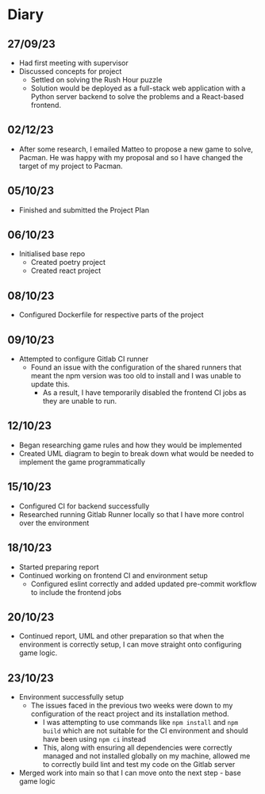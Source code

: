 # Diary

## 27/09/23

- Had first meeting with supervisor
- Discussed concepts for project
  - Settled on solving the Rush Hour puzzle
  - Solution would be deployed as a full-stack web application with a Python server backend to solve the problems and a React-based frontend.

## 02/12/23

- After some research, I emailed Matteo to propose a new game to solve, Pacman. He was happy with my proposal and so I have changed the target of my project to Pacman.

## 05/10/23

- Finished and submitted the Project Plan

## 06/10/23

- Initialised base repo
  - Created poetry project
  - Created react project

## 08/10/23

- Configured Dockerfile for respective parts of the project

## 09/10/23

- Attempted to configure Gitlab CI runner
  - Found an issue with the configuration of the shared runners that meant the npm version was too old to install and I was unable to update this.
    - As a result, I have temporarily disabled the frontend CI jobs as they are unable to run.

## 12/10/23

- Began researching game rules and how they would be implemented
- Created UML diagram to begin to break down what would be needed to implement the game programmatically

## 15/10/23

- Configured CI for backend successfully
- Researched running Gitlab Runner locally so that I have more control over the environment

## 18/10/23

- Started preparing report
- Continued working on frontend CI and environment setup
  - Configured eslint correctly and added updated pre-commit workflow to include the frontend jobs

## 20/10/23

- Continued report, UML and other preparation so that when the environment is correctly setup, I can move straight onto configuring game logic.

## 23/10/23

- Environment successfully setup
  - The issues faced in the previous two weeks were down to my configuration of the react project and its installation method.
    - I was attempting to use commands like `npm install` and `npm build` which are not suitable for the CI environment and should have been using `npm ci` instead
    - This, along with ensuring all dependencies were correctly managed and not installed globally on my machine, allowed me to correctly build lint and test my code on the Gitlab server
- Merged work into main so that I can move onto the next step - base game logic
